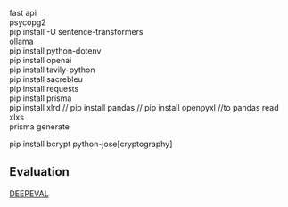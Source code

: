 fast api <br>
psycopg2 <br>
pip install -U sentence-transformers <br>
ollama <br> 
pip install python-dotenv <br>
pip install openai <br>
pip install tavily-python <br>
pip install sacrebleu <br>
pip install requests <br>
pip install prisma <br>
pip install xlrd // pip install pandas // pip install openpyxl //to pandas read xlxs <br>
prisma generate






pip install bcrypt python-jose[cryptography]

## Evaluation 
[DEEPEVAL](https://documentation.confident-ai.com/docs/getting-started/setup?utm_source=App)

